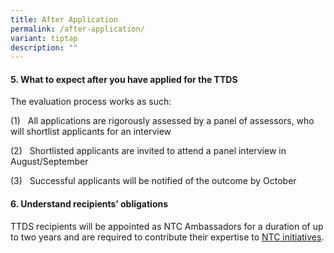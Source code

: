 ```yaml
---
title: After Application
permalink: /after-application/
variant: tiptap
description: ""
---
```

<h4><strong>5. What to expect after you have applied for the TTDS</strong></h4>
<p>The evaluation process works as such:</p>
<p>(1)&nbsp;&nbsp; All applications are rigorously assessed by a panel of
assessors, who will shortlist applicants for an interview</p>
<p>(2)&nbsp;&nbsp; Shortlisted applicants are invited to attend a panel interview
in August/September</p>
<p>(3)&nbsp;&nbsp; Successful applicants will be notified of the outcome
by October</p>
<h4><strong>6. Understand recipients’ obligations</strong></h4>
<p>TTDS recipients will be appointed as NTC Ambassadors for a duration of
up to two years and are required to contribute their expertise to <a href="https://www.mddi.gov.sg/what-we-do/public-comms-and-engagement/translation" rel="noopener nofollow" target="_blank">NTC initiatives</a>.</p>